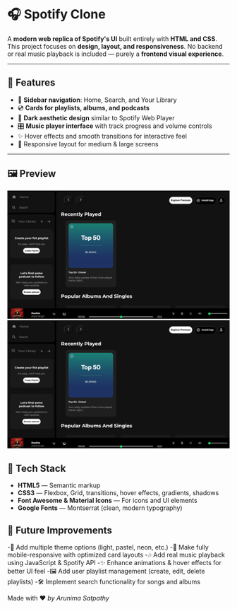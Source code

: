 # 🎧 Spotify Clone

A **modern web replica of Spotify's UI** built entirely with **HTML and CSS**.  
This project focuses on **design, layout, and responsiveness**. No backend or real music playback is included — purely a **frontend visual experience**.  

---

## 🌟 Features
- 🎵 **Sidebar navigation**: Home, Search, and Your Library  
- 💿 **Cards for playlists, albums, and podcasts**  
- 🖤 **Dark aesthetic design** similar to Spotify Web Player  
- 🎛️ **Music player interface** with track progress and volume controls  
- ✨ Hover effects and smooth transitions for interactive feel  
- 📱 Responsive layout for medium & large screens  

---

## 🖼 Preview
![Preview Screenshot](s1.png) 
![Preview Screenshot](s1.png) 



## 🧩 Tech Stack
- **HTML5** — Semantic markup  
- **CSS3** — Flexbox, Grid, transitions, hover effects, gradients, shadows  
- **Font Awesome & Material Icons** — For icons and UI elements  
- **Google Fonts** — Montserrat (clean, modern typography)  



## 🎨 Future Improvements
-🎨 Add multiple theme options (light, pastel, neon, etc.)
-📱 Make fully mobile-responsive with optimized card layouts
-🎶 Add real music playback using JavaScript & Spotify API
-✨ Enhance animations & hover effects for better UI feel
-🖼 Add user playlist management (create, edit, delete playlists)
-🛠️ Implement search functionality for songs and albums


Made with ❤ *by Arunima Satpathy*
